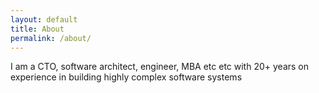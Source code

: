 ```yaml
---
layout: default
title: About
permalink: /about/
---
```


I am a CTO, software architect, engineer, MBA etc etc with 20+ years on experience in building highly complex software systems
